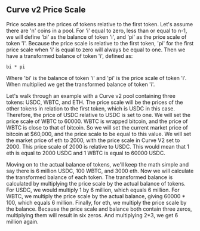 ## Curve v2 Price Scale

Price scales are the prices of tokens relative to the first token. Let's assume there are 'n' coins in a pool. For 'i' equal to zero, less than or equal to n-1, we will define 'bi' as the balance of token 'i', and 'pi' as the price scale of token 'i'. Because the price scale is relative to the first token, 'pi' for the first price scale when 'i' is equal to zero will always be equal to one. Then we have a transformed balance of token 'i', defined as:

```
bi * pi
```
Where 'bi' is the balance of token 'i' and 'pi' is the price scale of token 'i'. When multiplied we get the transformed balance of token 'i'.

Let's walk through an example with a Curve v2 pool containing three tokens: USDC, WBTC, and ETH. The price scale will be the prices of the other tokens in relation to the first token, which is USDC in this case. Therefore, the price of USDC relative to USDC is set to one. We will set the price scale of WBTC to 60000. WBTC is wrapped bitcoin, and the price of WBTC is close to that of bitcoin. So we will set the current market price of bitcoin at $60,000, and the price scale to be equal to this value. We will set the market price of eth to 2000, with the price scale in Curve V2 set to 2000. This price scale of 2000 is relative to USDC. This would mean that 1 eth is equal to 2000 USDC and 1 WBTC is equal to 60000 USDC.

Moving on to the actual balance of tokens, we'll keep the math simple and say there is 6 million USDC, 100 WBTC, and 3000 eth. Now we will calculate the transformed balance of each token. The transformed balance is calculated by multiplying the price scale by the actual balance of tokens. For USDC, we would multiply 1 by 6 million, which equals 6 million. For WBTC, we multiply the price scale by the actual balance, giving 60000 * 100, which equals 6 million. Finally, for eth, we multiply the price scale by the balance. Because the price scale and balance both contain three zeros, multiplying them will result in six zeros. And multiplying 2*3, we get 6 million again.
